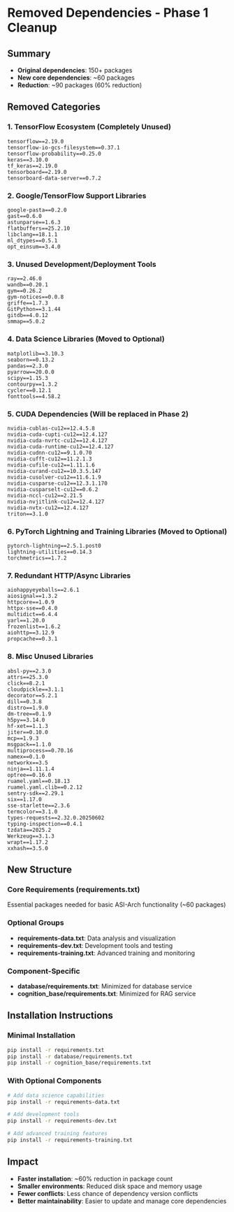 # Removed Dependencies - Phase 1 Cleanup

## Summary
- **Original dependencies**: 150+ packages
- **New core dependencies**: ~60 packages
- **Reduction**: ~90 packages (60% reduction)

## Removed Categories

### 1. TensorFlow Ecosystem (Completely Unused)
```
tensorflow==2.19.0
tensorflow-io-gcs-filesystem==0.37.1
tensorflow-probability==0.25.0
keras==3.10.0
tf_keras==2.19.0
tensorboard==2.19.0
tensorboard-data-server==0.7.2
```

### 2. Google/TensorFlow Support Libraries
```
google-pasta==0.2.0
gast==0.6.0
astunparse==1.6.3
flatbuffers==25.2.10
libclang==18.1.1
ml_dtypes==0.5.1
opt_einsum==3.4.0
```

### 3. Unused Development/Deployment Tools
```
ray==2.46.0
wandb==0.20.1
gym==0.26.2
gym-notices==0.0.8
griffe==1.7.3
GitPython==3.1.44
gitdb==4.0.12
smmap==5.0.2
```

### 4. Data Science Libraries (Moved to Optional)
```
matplotlib==3.10.3
seaborn==0.13.2
pandas==2.3.0
pyarrow==20.0.0
scipy==1.15.3
contourpy==1.3.2
cycler==0.12.1
fonttools==4.58.2
```

### 5. CUDA Dependencies (Will be replaced in Phase 2)
```
nvidia-cublas-cu12==12.4.5.8
nvidia-cuda-cupti-cu12==12.4.127
nvidia-cuda-nvrtc-cu12==12.4.127
nvidia-cuda-runtime-cu12==12.4.127
nvidia-cudnn-cu12==9.1.0.70
nvidia-cufft-cu12==11.2.1.3
nvidia-cufile-cu12==1.11.1.6
nvidia-curand-cu12==10.3.5.147
nvidia-cusolver-cu12==11.6.1.9
nvidia-cusparse-cu12==12.3.1.170
nvidia-cusparselt-cu12==0.6.2
nvidia-nccl-cu12==2.21.5
nvidia-nvjitlink-cu12==12.4.127
nvidia-nvtx-cu12==12.4.127
triton==3.1.0
```

### 6. PyTorch Lightning and Training Libraries (Moved to Optional)
```
pytorch-lightning==2.5.1.post0
lightning-utilities==0.14.3
torchmetrics==1.7.2
```

### 7. Redundant HTTP/Async Libraries
```
aiohappyeyeballs==2.6.1
aiosignal==1.3.2
httpcore==1.0.9
httpx-sse==0.4.0
multidict==6.4.4
yarl==1.20.0
frozenlist==1.6.2
aiohttp==3.12.9
propcache==0.3.1
```

### 8. Misc Unused Libraries
```
absl-py==2.3.0
attrs==25.3.0
click==8.2.1
cloudpickle==3.1.1
decorator==5.2.1
dill==0.3.8
distro==1.9.0
dm-tree==0.1.9
h5py==3.14.0
hf-xet==1.1.3
jiter==0.10.0
mcp==1.9.3
msgpack==1.1.0
multiprocess==0.70.16
namex==0.1.0
networkx==3.5
ninja==1.11.1.4
optree==0.16.0
ruamel.yaml==0.18.13
ruamel.yaml.clib==0.2.12
sentry-sdk==2.29.1
six==1.17.0
sse-starlette==2.3.6
termcolor==3.1.0
types-requests==2.32.0.20250602
typing-inspection==0.4.1
tzdata==2025.2
Werkzeug==3.1.3
wrapt==1.17.2
xxhash==3.5.0
```

## New Structure

### Core Requirements (requirements.txt)
Essential packages needed for basic ASI-Arch functionality (~60 packages)

### Optional Groups
- **requirements-data.txt**: Data analysis and visualization
- **requirements-dev.txt**: Development tools and testing
- **requirements-training.txt**: Advanced training and monitoring

### Component-Specific
- **database/requirements.txt**: Minimized for database service
- **cognition_base/requirements.txt**: Minimized for RAG service

## Installation Instructions

### Minimal Installation
```bash
pip install -r requirements.txt
pip install -r database/requirements.txt
pip install -r cognition_base/requirements.txt
```

### With Optional Components
```bash
# Add data science capabilities
pip install -r requirements-data.txt

# Add development tools
pip install -r requirements-dev.txt

# Add advanced training features
pip install -r requirements-training.txt
```

## Impact
- **Faster installation**: ~60% reduction in package count
- **Smaller environments**: Reduced disk space and memory usage
- **Fewer conflicts**: Less chance of dependency version conflicts
- **Better maintainability**: Easier to update and manage core dependencies